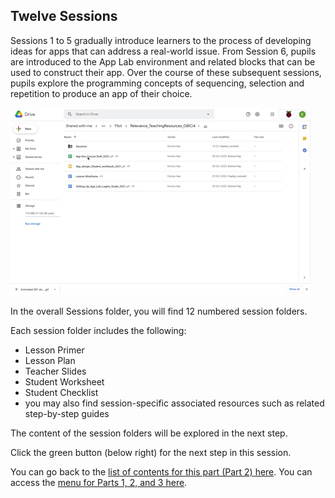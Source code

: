 ## Twelve Sessions
Sessions 1 to 5 gradually introduce learners to the process of developing ideas for apps that can address a real-world issue. From Session 6, pupils are introduced to the App Lab environment and related blocks that can be used to construct their app. Over the course of these subsequent sessions, pupils explore the programming concepts of sequencing, selection and repetition to produce an app of their choice.

![Lesson Folders on screen and rest cursor on each folder](images/Relevance-LessonFolderAccess.gif)

In the overall Sessions folder, you will find 12 numbered session folders. 

Each session folder includes the following:
+ Lesson Primer
+ Lesson Plan
+ Teacher Slides
+ Student Worksheet
+ Student Checklist 
+ you may also find session-specific associated resources such as related step-by-step guides 

The content of the session folders will be explored in the next step.

Click the green button (below right) for the next step in this session.

You can go back to the [list of contents for this part (Part 2) here](https://projects.raspberrypi.org/en/projects/Year8-RelevanceTraining-Part2-GBICi4).
You can access the [menu for Parts 1, 2, and 3 here](https://projects.raspberrypi.org/en/pathways/year8-relevancetraining-gbici4).
